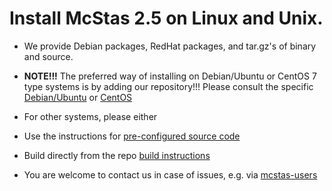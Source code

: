 # Install McStas 2.5 on Linux and Unix.

* We provide Debian packages, RedHat packages, and tar.gz's of binary and source.

* **NOTE!!!** The preferred way of installing on Debian/Ubuntu or CentOS
7 type systems is by adding our repository!!! Please consult the
specific [Debian/Ubuntu](debian/README.md) or  [CentOS](centos/README.md) 

* For other systems, please either
 * Use the instructions for
 [pre-configured source code](src/README.md)
 * Build directly from the repo [build instructions](https://github.com/McStasMcXtrace/McCode/wiki/Building-McStas-McXtrace)
 * You are welcome to contact us in case of issues, e.g. via [mcstas-users](mailto:mcstas-users@mcstas.org)
